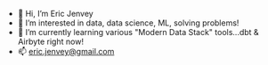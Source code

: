 - 👋 Hi, I’m Eric Jenvey
- 👀 I’m interested in data, data science, ML, solving problems!
- 🌱 I’m currently learning various "Modern Data Stack" tools...dbt & Airbyte right now!
- 📫 eric.jenvey@gmail.com

<!---
ejenvey/ejenvey is a ✨ special ✨ repository because its `README.md` (this file) appears on your GitHub profile.
You can click the Preview link to take a look at your changes.
--->
